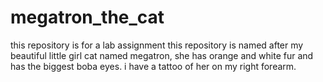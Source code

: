 # megatron_the_cat
this repository is for a lab assignment
this repository is named after my beautiful little girl cat named megatron, she has orange and white fur and has the biggest boba eyes. i have a tattoo of her on my right forearm.
